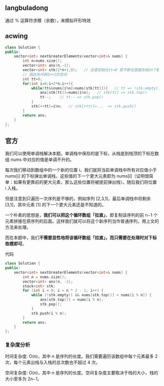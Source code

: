 ## langbuladong

通过 % 运算符求模（余数），来模拟环形特效

## acwing

```cpp
class Solution {
public:
    vector<int> nextGreaterElements(vector<int>& nums) {
        int n=nums.size();
        vector<int> ans(n,-1);
        vector<int> stk(2*n+1,0);   // 这里初始化tt=0 若不断往里面存放2n个数就会溢出了
        // 因此先开辟2n+1的空间
        int tt=0;
        for(int i=0;i<2*n;i++){
            while(tt&&nums[i%n]>nums[stk[tt]]){   // tt => !stk.empty()
                ans[stk[tt]]=nums[i%n];   // stk[tt] => stk.top()
                tt--;    // tt-- => stk.pop()
            }
            stk[++tt]=i%n;   // stk[++tt]=...  => stk.push()
        }
        return ans;
    }
};
```



## 官方

我们可以使用单调栈解决本题。单调栈中保存的是下标，从栈底到栈顶的下标在数组 nums 中对应的值是单调不升的。

每次我们移动到数组中的一个新的位置 i，我们就将当前单调栈中所有对应值小于 nums[i] 的下标弹出单调栈，这些值的下一个更大元素即为 nums[i]（证明很简单：如果有更靠前的更大元素，那么这些位置将被提前弹出栈）。随后我们将位置 i 入栈。

但是注意到只遍历一次序列是不够的，例如序列 [2,3,1]，最后单调栈中将剩余 [3,1]，其中元素 [1] 的下一个更大元素还是不知道的。

一个朴素的思想是，**我们可以把这个循环数组「拉直」**，即复制该序列的前 n−1 个元素拼接在原序列的后面。这样我们就可以将这个新序列当作普通序列，用上文的方法来处理。

而在本题中，我们**不需要显性地将该循环数组「拉直」，而只需要在处理时对下标取模即可**。

代码

```cpp
class Solution {
public:
    vector<int> nextGreaterElements(vector<int>& nums) {
        int n = nums.size();
        vector<int> ans(n, -1);
        stack<int> stk;
        for (int i = 0; i < n * 2 - 1; i++) {
            while (!stk.empty() && nums[stk.top()] < nums[i % n]) {
                ans[stk.top()] = nums[i % n];
                stk.pop();
            }
            stk.push(i % n);
        }
        return ans;
    }
};
```

### 复杂度分析

时间复杂度: O(n)，其中 n 是序列的长度。我们需要遍历该数组中每个元素最多 2 次，每个元素出栈与入栈的总次数也不超过 4 次。

空间复杂度: O(n)，其中 n 是序列的长度。空间复杂度主要取决于栈的大小，栈的大小至多为 2n−1。

